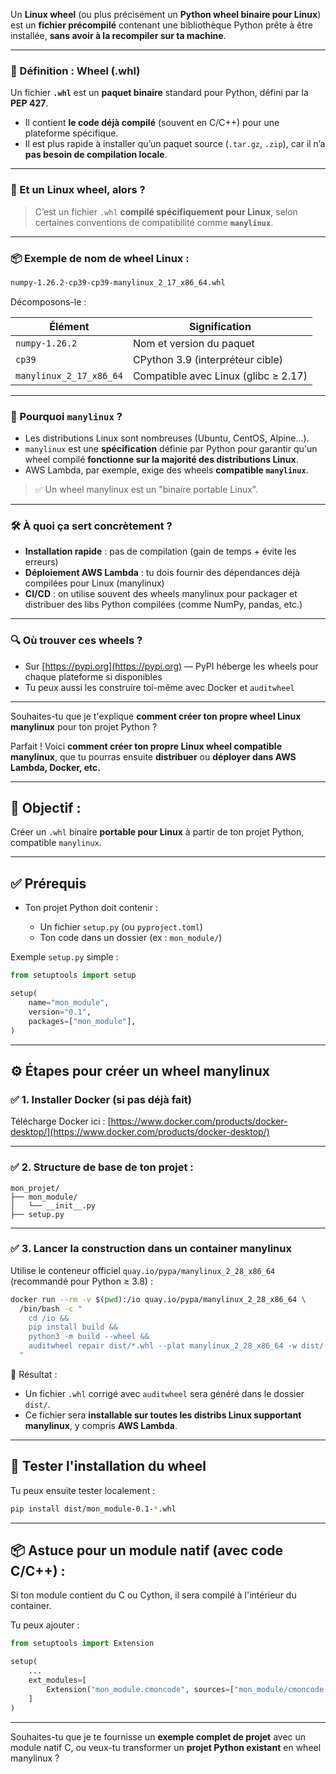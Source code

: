 Un **Linux wheel** (ou plus précisément un **Python wheel binaire pour Linux**) est un **fichier précompilé** contenant une bibliothèque Python prête à être installée, **sans avoir à la recompiler sur ta machine**.

---

### 🧱 Définition : **Wheel (.whl)**

Un fichier **`.whl`** est un **paquet binaire** standard pour Python, défini par la **PEP 427**.

* Il contient **le code déjà compilé** (souvent en C/C++) pour une plateforme spécifique.
* Il est plus rapide à installer qu’un paquet source (`.tar.gz`, `.zip`), car il n’a **pas besoin de compilation locale**.

---

### 🐧 Et un **Linux wheel**, alors ?

> C’est un fichier `.whl` **compilé spécifiquement pour Linux**, selon certaines conventions de compatibilité comme **`manylinux`**.

---

### 📦 Exemple de nom de wheel Linux :

```bash
numpy-1.26.2-cp39-cp39-manylinux_2_17_x86_64.whl
```

Décomposons-le :

| Élément                 | Signification                        |
| ----------------------- | ------------------------------------ |
| `numpy-1.26.2`          | Nom et version du paquet             |
| `cp39`                  | CPython 3.9 (interpréteur cible)     |
| `manylinux_2_17_x86_64` | Compatible avec Linux (glibc ≥ 2.17) |

---

### 🔄 Pourquoi `manylinux` ?

* Les distributions Linux sont nombreuses (Ubuntu, CentOS, Alpine…).
* `manylinux` est une **spécification** définie par Python pour garantir qu'un wheel compilé **fonctionne sur la majorité des distributions Linux**.
* AWS Lambda, par exemple, exige des wheels **compatible `manylinux`**.

> ✅ Un wheel manylinux est un "binaire portable Linux".

---

### 🛠️ À quoi ça sert concrètement ?

* **Installation rapide** : pas de compilation (gain de temps + évite les erreurs)
* **Déploiement AWS Lambda** : tu dois fournir des dépendances déjà compilées pour Linux (manylinux)
* **CI/CD** : on utilise souvent des wheels manylinux pour packager et distribuer des libs Python compilées (comme NumPy, pandas, etc.)

---

### 🔍 Où trouver ces wheels ?

* Sur [https://pypi.org](https://pypi.org) — PyPI héberge les wheels pour chaque plateforme si disponibles
* Tu peux aussi les construire toi-même avec Docker et `auditwheel`

---

Souhaites-tu que je t'explique **comment créer ton propre wheel Linux manylinux** pour ton projet Python ?

Parfait ! Voici **comment créer ton propre Linux wheel compatible manylinux**, que tu pourras ensuite **distribuer** ou **déployer dans AWS Lambda, Docker, etc.**

---

## 🧱 Objectif :

Créer un `.whl` binaire **portable pour Linux** à partir de ton projet Python, compatible `manylinux`.

---

## ✅ Prérequis

* Ton projet Python doit contenir :

  * Un fichier `setup.py` (ou `pyproject.toml`)
  * Ton code dans un dossier (ex : `mon_module/`)

Exemple `setup.py` simple :

```python
from setuptools import setup

setup(
    name="mon_module",
    version="0.1",
    packages=["mon_module"],
)
```

---

## ⚙️ Étapes pour créer un wheel manylinux

### ✅ 1. Installer Docker (si pas déjà fait)

Télécharge Docker ici : [https://www.docker.com/products/docker-desktop/](https://www.docker.com/products/docker-desktop/)

---

### ✅ 2. Structure de base de ton projet :

```
mon_projet/
├── mon_module/
│   └── __init__.py
├── setup.py
```

---

### ✅ 3. Lancer la construction dans un container manylinux

Utilise le conteneur officiel `quay.io/pypa/manylinux_2_28_x86_64` (recommandé pour Python ≥ 3.8) :

```bash
docker run --rm -v $(pwd):/io quay.io/pypa/manylinux_2_28_x86_64 \
  /bin/bash -c "
    cd /io &&
    pip install build &&
    python3 -m build --wheel &&
    auditwheel repair dist/*.whl --plat manylinux_2_28_x86_64 -w dist/
  "
```

📂 Résultat :

* Un fichier `.whl` corrigé avec `auditwheel` sera généré dans le dossier `dist/`.
* Ce fichier sera **installable sur toutes les distribs Linux supportant manylinux**, y compris **AWS Lambda**.

---

## 🧪 Tester l'installation du wheel

Tu peux ensuite tester localement :

```bash
pip install dist/mon_module-0.1-*.whl
```

---

## 📦 Astuce pour un module natif (avec code C/C++) :

Si ton module contient du C ou Cython, il sera compilé à l'intérieur du container.

Tu peux ajouter :

```python
from setuptools import Extension

setup(
    ...
    ext_modules=[
        Extension("mon_module.cmoncode", sources=["mon_module/cmoncode.c"])
    ]
)
```

---

Souhaites-tu que je te fournisse un **exemple complet de projet** avec un module natif C, ou veux-tu transformer un **projet Python existant** en wheel manylinux ?
